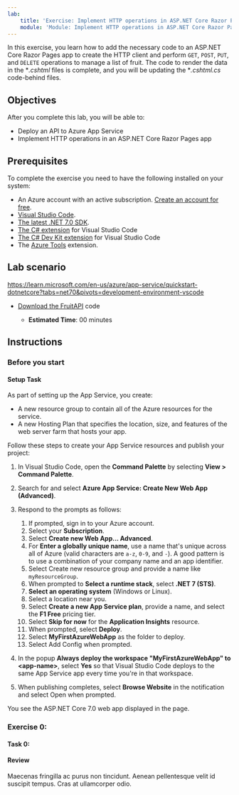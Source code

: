 ```yaml
---
lab:
    title: 'Exercise: Implement HTTP operations in ASP.NET Core Razor Pages'
    module: 'Module: Implement HTTP operations in ASP.NET Core Razor Pages'
---
```


In this exercise, you learn how to add the necessary code to an ASP.NET Core Razor Pages app to create the HTTP client and perform `GET`, `POST`, `PUT`, and `DELETE` operations to manage a list of fruit. The code to render the data in the **.cshtml* files is complete, and you will be updating the **.cshtml.cs* code-behind files.

## Objectives

After you complete this lab, you will be able to:

* Deploy an API to Azure App Service
* Implement HTTP operations in an ASP.NET Core Razor Pages app

## Prerequisites

To complete the exercise you need to have the following installed on your system:

* An Azure account with an active subscription. [Create an account for free](https://azure.microsoft.com/free/dotnet).
* [Visual Studio Code](https://www.visualstudio.com/downloads).
* [The latest .NET 7.0 SDK](https://dotnet.microsoft.com/download/dotnet/7.0).
* [The C# extension](https://marketplace.visualstudio.com/items?itemName=ms-dotnettools.csharp) for Visual Studio Code
* [The C# Dev Kit extension](https://marketplace.visualstudio.com/items?itemName=ms-dotnettools.csdevkit) for Visual Studio Code
* The [Azure Tools](https://marketplace.visualstudio.com/items?itemName=ms-vscode.vscode-node-azure-pack) extension.

## Lab scenario
https://learn.microsoft.com/en-us/azure/app-service/quickstart-dotnetcore?tabs=net70&pivots=development-environment-vscode

* [Download the FruitAPI](https://github.com/MicrosoftLearning/develop-aspnet-core-consumes-api/raw/master/Allfiles/Downloads/FruitAPI.zip) code

  - **Estimated Time**: 00 minutes

## Instructions

### Before you start

#### Setup Task

As part of setting up the App Service, you create:

* A new resource group to contain all of the Azure resources for the service.
* A new Hosting Plan that specifies the location, size, and features of the web server farm that hosts your app.

Follow these steps to create your App Service resources and publish your project:

1. In Visual Studio Code, open the **Command Palette** by selecting **View > Command Palette**.
1. Search for and select **Azure App Service: Create New Web App (Advanced)**.

3. Respond to the prompts as follows:

    1. If prompted, sign in to your Azure account.
    1. Select your **Subscription**.
    1. Select **Create new Web App... Advanced**.
    1. For **Enter a globally unique name**, use a name that's unique across all of Azure (valid characters are `a-z`, `0-9`, and `-`). A good pattern is to use a combination of your company name and an app identifier.
    1. Select Create new resource group and provide a name like `myResourceGroup`.
    1. When prompted to **Select a runtime stack**, select **.NET 7 (STS)**.
    1. **Select an operating system** (Windows or Linux).
    1. Select a location near you.
    1. Select **Create a new App Service plan**, provide a name, and select the **F1 Free** pricing tier.
    1. Select **Skip for now** for the **Application Insights** resource.
    1. When prompted, select **Deploy**.
    1. Select **MyFirstAzureWebApp** as the folder to deploy.
    1. Select Add Config when prompted.

1. In the popup **Always deploy the workspace "MyFirstAzureWebApp" to \<app-name\>**, select **Yes** so that Visual Studio Code deploys to the same App Service app every time you're in that workspace.

1. When publishing completes, select **Browse Website** in the notification and select Open when prompted.

You see the ASP.NET Core 7.0 web app displayed in the page.



### Exercise 0: 



#### Task 0: 


#### Review

Maecenas fringilla ac purus non tincidunt. Aenean pellentesque velit id suscipit tempus. Cras at ullamcorper odio.

